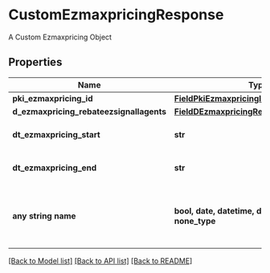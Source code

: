 # CustomEzmaxpricingResponse

A Custom Ezmaxpricing Object

## Properties
Name | Type | Description | Notes
------------ | ------------- | ------------- | -------------
**pki_ezmaxpricing_id** | [**FieldPkiEzmaxpricingID**](FieldPkiEzmaxpricingID.md) |  | 
**d_ezmaxpricing_rebateezsignallagents** | [**FieldDEzmaxpricingRebateezsignallagents**](FieldDEzmaxpricingRebateezsignallagents.md) |  | 
**dt_ezmaxpricing_start** | **str** | The start date of the Ezmaxpricing | 
**dt_ezmaxpricing_end** | **str** | The end date of the Ezmaxpricing | [optional] 
**any string name** | **bool, date, datetime, dict, float, int, list, str, none_type** | any string name can be used but the value must be the correct type | [optional]

[[Back to Model list]](../README.md#documentation-for-models) [[Back to API list]](../README.md#documentation-for-api-endpoints) [[Back to README]](../README.md)


